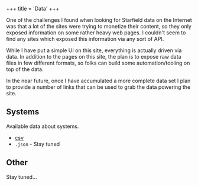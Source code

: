 +++
title = 'Data'
+++

One of the challenges I found when looking for Starfield data on the Internet was that a lot
of the sites were trying to monetize their content, so they only exposed information on some
rather heavy web pages. I couldn't seem to find any sites which exposed this information via
any sort of API.

While I have put a simple UI on this site, everything is actually driven via data. In addition
to the pages on this site, the plan is to expose raw data files in few different formats, so
folks can build some automation/tooling on top of the data.

In the near future, once I have accumulated a more complete data set I plan to provide a number
of links that can be used to grab the data powering the site.

## Systems
Available data about systems.

* [csv](/locations/systems/index.csv)
* `.json` - Stay tuned

## Other
Stay tuned...